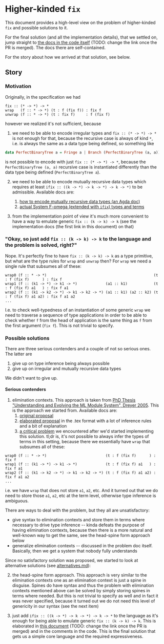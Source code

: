 # Higher-kinded `fix`

This document provides a high-level view on the problem of higher-kinded `fix` and possible solutions to it.

For the final solution (and all the implementation details), that we settled on, jump straight to [the docs in the code itself](https://github.com/IntersectMBO/plutus/blob/f551aa864df1104b06cb5a0460f751e1b86d2481/language-plutus-core/stdlib/Language/PlutusCore/StdLib/Type.hs) (TODO: change the link once the PR is merged). The docs there are self-contained.

For the story about how we arrived at that solution, see below.

## Story

### Motivation

Originally, in the specification we had

```
fix :: (* -> *) -> *
wrap   (f :: * -> *) (t : f (fix f)) : fix f
unwrap (f :: * -> *) (t : fix f)     : f (fix f)
```

however we realized it's not sufficient, because

1. we need to be able to encode irregular types and `fix :: (* -> *) -> *` is not enough for that, because the recursive case is always of kind `*`, i.e. is always the same as a data type being defined, so something like

  ```haskell
  data PerfectBinaryTree a = Fringe a | Branch (PerfectBinaryTree (a, a))
  ```

  is not possible to encode with just `fix :: (* -> *) -> *`, because the `PerfectBinaryTree (a, a)` recursive case is instantiated differently than the data type being defined (`PerfectBinaryTree a`).

2. we need to be able to encode mutually recursive data types which requires at least `ifix :: ((k -> *) -> k -> *) -> k -> *)` to be admissible. Available docs are:
    1. [how to encode mutually recursive data types (an Agda doc)](../mutual-type-level-recursion/MutualData.agda)
    2. [actual System F-omega (extended with `ifix`) types and terms](TreeForest.md)

3. from the implementation point of view it's much more convenient to have a way to emulate generic `fix :: (k -> k) -> k` (see the implementation docs (the first link in this document) on that)

### "Okay, so just add `fix :: (k -> k) -> k` to the language and the problem is solved, right?"

Nope. It's perfectly fine to have `fix :: (k -> k) -> k` as a type primitive, but what are the type rules for `wrap` and `unwrap` then? For `wrap` we need a single rule that subsumes all of these:

```
wrap0 (f :: * -> *)                                                 (t : f (fix f)      ) : fix f
wrap1 (f :: (k1 -> *) -> k1 -> *)             (a1 :: k1)            (t : f (fix f) a1   ) : fix f a1
wrap2 (f :: (k1 -> k2 -> *) -> k1 -> k2 -> *) (a1 :: k1) (a2 :: k2) (t : f (fix f) a1 a2) : fix f a1 a2
...
```

I.e. to check well-typedness of an instantiation of some generic `wrap` we need to traverse a sequence of type applications in order to be able to check whether `f` from the head of application is the same thing as `f` from the first argument (`fix f`). This is not trivial to specify.

### Possible solutions

There are three serious contenders and a couple of not so serious ones. The latter are

1. give up on type inference being always possible
2. give up on irregular and mutually recursive data types

We didn't want to give up.

#### Serious contenders

1. elimination contexts. This approach is taken from [PhD Thesis "Understanding and Evolving the ML Module System", Dreyer 2005](https://people.mpi-sws.org/~dreyer/thesis/main.pdf). This is the approach we started from. Available docs are:
    1. [original proposal](proposal.md)
    2. [elaborated proposal](reasoning.tex) in the .tex format with a lot of inference rules and a bit of explanation
    3. [a critical problem](problem.md) we encountered after we'd started implementing this solution. tl;dr is, it's not possible to always infer the types of terms in this setting, because there we essentially have `wrap` that subsumes all of these:

```
wrap0 (f :: * -> *)                           (t : f (fix f)      ) : fix f
wrap1 (f :: (k1 -> *) -> k1 -> *)             (t : f (fix f) a1   ) : fix f a1
wrap2 (f :: (k1 -> k2 -> *) -> k1 -> k2 -> *) (t : f (fix f) a1 a2) : fix f a1 a2
...
```

i.e. we have `wrap` that does not store `a1`, `a2`, etc. And it turned out that we do need to store those `a1`, `a2`, etc at the term level, otherwise type inference is ambiguous.

There are ways to deal with the problem, but they all are unsatisfactory:

 - give syntax to elimination contexts and store them in terms where necessary to drive type inference -- kinda defeats the purpose of having elimination contexts, because then there is a more natural and well-known way to get the same, see the head-spine form approach below
 - generalize elimination contexts -- discussed in the problem doc itself. Basically, then we get a system that nobody fully understands

Since no satisfactory solution was proposed, we started to look at alternative solutions (see [alternatives.md](alternatives.md)):

2. the head-spine form approach. This approach is very similar to the elimination contexts one as an elimination context is just a spine in disguise. Spines do have syntax and thus the problem with elimination contexts mentioned above can be solved by simply storing spines in terms where needed. But this is not trivial to specify as well and in fact it was never specified, because it turned out we do not need this level of genericity in our syntax (see the next item)

3. just add `ifix :: ((k -> *) -> k -> *) -> k -> *` to the language as it's enough for being able to emulate generic `fix :: (k -> k) -> k`. This is elaborated in [this document](https://github.com/IntersectMBO/plutus/blob/c9e78465014efe986ce4d4b569fe2b070da2b14c/docs/fomega/mutual-type-level-recursion/IFixIsEnough.agda) (TODO: change the link once the PR is merged) and in the comments in the code. This is the final solution that gets us a simple core language and the required expressiveness.
